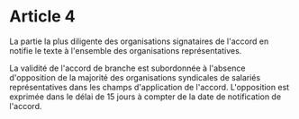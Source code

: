 # Article 4

  
 La partie la plus diligente des organisations signataires de l'accord en notifie le texte à l'ensemble des organisations représentatives.  
  
 La validité de l'accord de branche est subordonnée à l'absence d'opposition de la majorité des organisations syndicales de salariés représentatives dans les champs d'application de l'accord. L'opposition est exprimée dans le délai de 15 jours à compter de la date de notification de l'accord.  
